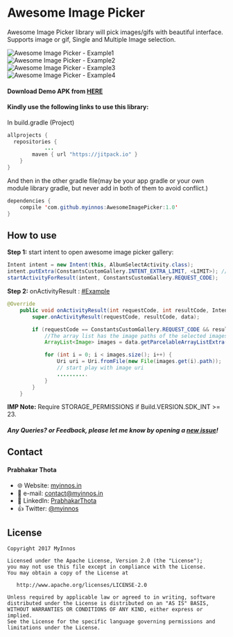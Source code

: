 # Awesome Image Picker
Awesome Image Picker library will pick images/gifs with beautiful interface. Supports image or gif, Single and Multiple Image selection.

 ![Awesome Image Picker - Example1](https://s19.postimg.org/4bxmouwbn/Image_Picker_example_1.png)
 `` ``
 ![Awesome Image Picker - Example2](https://s19.postimg.org/jlxhw1rtv/Image_Picker_example_2.png)
 `` ``
 ![Awesome Image Picker - Example3](https://s19.postimg.org/4ehibozz7/Image_Picker_example_3.png)
 `` ``
 ![Awesome Image Picker - Example4](https://s19.postimg.org/91nkdgnc3/Image_Picker_example_4.png)
 
#### Download Demo APK from [HERE](https://github.com/myinnos/AwesomeImagePicker/raw/master/apk/image-picker-demo.apk "APK")
  
#### Kindly use the following links to use this library:

In build.gradle (Project)
```java
allprojects {
  repositories {
			...
		maven { url "https://jitpack.io" }
	}
}
```
And then in the other gradle file(may be your app gradle or your own module library gradle, but never add in both of them to avoid conflict.)
```java
dependencies {
    compile 'com.github.myinnos:AwesomeImagePicker:1.0'
}
```
How to use
-----
**Step 1:** start intent to open awesome image picker gallery:
```java
Intent intent = new Intent(this, AlbumSelectActivity.class);
intent.putExtra(ConstantsCustomGallery.INTENT_EXTRA_LIMIT, <LIMIT>); // set limit for image selection
startActivityForResult(intent, ConstantsCustomGallery.REQUEST_CODE);
```
**Step 2:** onActivityResult : [#Example](https://github.com/myinnos/AwesomeImagePicker/blob/master/app/src/main/java/in/myinnos/imagepicker/MainActivity.java "Example")
```java
@Override
    public void onActivityResult(int requestCode, int resultCode, Intent data) {
        super.onActivityResult(requestCode, resultCode, data);

        if (requestCode == ConstantsCustomGallery.REQUEST_CODE && resultCode == Activity.RESULT_OK && data != null) {
            //The array list has the image paths of the selected images
            ArrayList<Image> images = data.getParcelableArrayListExtra(ConstantsCustomGallery.INTENT_EXTRA_IMAGES);

            for (int i = 0; i < images.size(); i++) {
                Uri uri = Uri.fromFile(new File(images.get(i).path));
                // start play with image uri
                ..........
            }
        }
    }
```
**IMP Note:** Require STORAGE_PERMISSIONS if Build.VERSION.SDK_INT >= 23.
##### Any Queries? or Feedback, please let me know by opening a [new issue](https://github.com/myinnos/AwesomeImagePicker/issues/new)!

## Contact
#### Prabhakar Thota
* :globe_with_meridians: Website: [myinnos.in](http://www.myinnos.in "Prabhakar Thota")
* :email: e-mail: contact@myinnos.in
* :mag_right: LinkedIn: [PrabhakarThota](https://www.linkedin.com/in/prabhakarthota "Prabhakar Thota on LinkedIn")
* :thumbsup: Twitter: [@myinnos](https://twitter.com/myinnos "Prabhakar Thota on twitter")   

License
-------

    Copyright 2017 MyInnos

    Licensed under the Apache License, Version 2.0 (the "License");
    you may not use this file except in compliance with the License.
    You may obtain a copy of the License at

       http://www.apache.org/licenses/LICENSE-2.0

    Unless required by applicable law or agreed to in writing, software
    distributed under the License is distributed on an "AS IS" BASIS,
    WITHOUT WARRANTIES OR CONDITIONS OF ANY KIND, either express or implied.
    See the License for the specific language governing permissions and
    limitations under the License.
